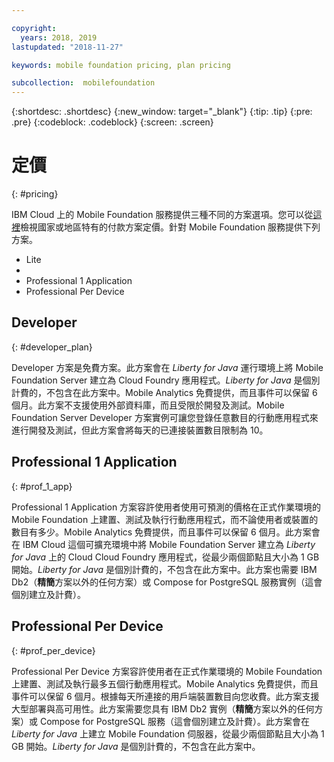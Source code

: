 ```yaml
---

copyright:
  years: 2018, 2019
lastupdated: "2018-11-27"

keywords: mobile foundation pricing, plan pricing

subcollection:  mobilefoundation
---
```


{:shortdesc: .shortdesc}
{:new_window: target="_blank"}
{:tip: .tip}
{:pre: .pre}
{:codeblock: .codeblock}
{:screen: .screen}

# 定價
{: #pricing}

IBM Cloud 上的 Mobile Foundation 服務提供三種不同的方案選項。您可以從[這裡](https://cloud.ibm.com/catalog/services/mobile-foundation)檢視國家或地區特有的付款方案定價。針對 Mobile Foundation 服務提供下列方案。
* Lite
* 
* Professional 1 Application
* Professional Per Device

## Developer
{: #developer_plan}

Developer 方案是免費方案。此方案會在 *Liberty for Java* 運行環境上將 Mobile Foundation Server 建立為 Cloud Foundry 應用程式。*Liberty for Java* 是個別計費的，不包含在此方案中。Mobile Analytics 免費提供，而且事件可以保留 6 個月。此方案不支援使用外部資料庫，而且受限於開發及測試。Mobile Foundation Server Developer 方案實例可讓您登錄任意數目的行動應用程式來進行開發及測試，但此方案會將每天的已連接裝置數目限制為 10。

## Professional 1 Application
{: #prof_1_app}

Professional 1 Application 方案容許使用者使用可預測的價格在正式作業環境的 Mobile Foundation 上建置、測試及執行行動應用程式，而不論使用者或裝置的數目有多少。Mobile Analytics 免費提供，而且事件可以保留 6 個月。此方案會在 IBM Cloud 這個可擴充環境中將 Mobile Foundation Server 建立為 *Liberty for Java* 上的 Cloud Cloud Foundry 應用程式，從最少兩個節點且大小為 1 GB 開始。*Liberty for Java* 是個別計費的，不包含在此方案中。此方案也需要 IBM Db2（**精簡**方案以外的任何方案）或 Compose for PostgreSQL 服務實例（這會個別建立及計費）。

## Professional Per Device
{: #prof_per_device}

Professional Per Device 方案容許使用者在正式作業環境的 Mobile Foundation 上建置、測試及執行最多五個行動應用程式。Mobile Analytics 免費提供，而且事件可以保留 6 個月。根據每天所連接的用戶端裝置數目向您收費。此方案支援大型部署與高可用性。此方案需要您具有 IBM Db2 實例（**精簡**方案以外的任何方案）或 Compose for PostgreSQL 服務（這會個別建立及計費）。此方案會在 *Liberty for Java* 上建立 Mobile Foundation 伺服器，從最少兩個節點且大小為 1 GB 開始。*Liberty for Java* 是個別計費的，不包含在此方案中。
